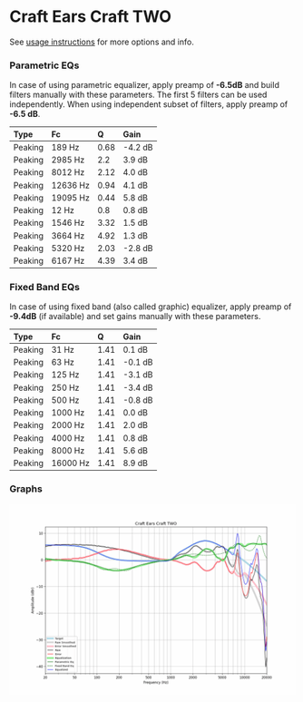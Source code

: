 # Craft Ears Craft TWO
See [usage instructions](https://github.com/jaakkopasanen/AutoEq#usage) for more options and info.

### Parametric EQs
In case of using parametric equalizer, apply preamp of **-6.5dB** and build filters manually
with these parameters. The first 5 filters can be used independently.
When using independent subset of filters, apply preamp of **-6.5 dB**.

| Type    | Fc       |    Q | Gain    |
|:--------|:---------|:-----|:--------|
| Peaking | 189 Hz   | 0.68 | -4.2 dB |
| Peaking | 2985 Hz  | 2.2  | 3.9 dB  |
| Peaking | 8012 Hz  | 2.12 | 4.0 dB  |
| Peaking | 12636 Hz | 0.94 | 4.1 dB  |
| Peaking | 19095 Hz | 0.44 | 5.8 dB  |
| Peaking | 12 Hz    | 0.8  | 0.8 dB  |
| Peaking | 1546 Hz  | 3.32 | 1.5 dB  |
| Peaking | 3664 Hz  | 4.92 | 1.3 dB  |
| Peaking | 5320 Hz  | 2.03 | -2.8 dB |
| Peaking | 6167 Hz  | 4.39 | 3.4 dB  |

### Fixed Band EQs
In case of using fixed band (also called graphic) equalizer, apply preamp of **-9.4dB**
(if available) and set gains manually with these parameters.

| Type    | Fc       |    Q | Gain    |
|:--------|:---------|:-----|:--------|
| Peaking | 31 Hz    | 1.41 | 0.1 dB  |
| Peaking | 63 Hz    | 1.41 | -0.1 dB |
| Peaking | 125 Hz   | 1.41 | -3.1 dB |
| Peaking | 250 Hz   | 1.41 | -3.4 dB |
| Peaking | 500 Hz   | 1.41 | -0.8 dB |
| Peaking | 1000 Hz  | 1.41 | 0.0 dB  |
| Peaking | 2000 Hz  | 1.41 | 2.0 dB  |
| Peaking | 4000 Hz  | 1.41 | 0.8 dB  |
| Peaking | 8000 Hz  | 1.41 | 5.6 dB  |
| Peaking | 16000 Hz | 1.41 | 8.9 dB  |

### Graphs
![](./Craft%20Ears%20Craft%20TWO.png)